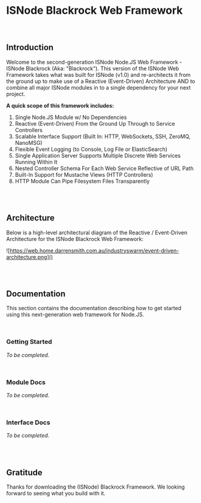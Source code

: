 # ISNode Blackrock Web Framework

###### <br/>



## Introduction

Welcome to the second-generation ISNode Node.JS Web Framework - ISNode Blackrock (Aka: "Blackrock"). This version of the ISNode Web Framework takes what was built for ISNode (v1.0) and re-architects it from the ground up to make use of a Reactive (Event-Driven) Architecture AND to combine all major ISNode modules in to a single dependency for your next project.



**A quick scope of this framework includes:**

1. Single Node.JS Module w/ No Dependencies
2. Reactive (Event-Driven) From the Ground Up Through to Service Controllers
3. Scalable Interface Support (Built In: HTTP, WebSockets, SSH, ZeroMQ, NanoMSG)
4. Flexible Event Logging (to Console, Log File or ElasticSearch)
5. Single Application Server Supports Multiple Discrete Web Services Running Within It
6. Nested Controller Schema For Each Web Service Reflective of URL Path
7. Built-In Support for Mustache Views (HTTP Controllers)
8. HTTP Module Can Pipe Filesystem Files Transparently



<br/><br/>



## Architecture

Below is a high-level architectural diagram of the Reactive / Event-Driven Architecture for the ISNode Blackrock Web Framework:

![https://web.home.darrensmith.com.au/industryswarm/event-driven-architecture.png]()



<br/><br/>





## Documentation

This section contains the documentation describing how to get started using this next-generation web framework for Node.JS.

<br/>

### Getting Started

*To be completed.*

<br/>

### Module Docs

*To be completed.*

<br/>

### Interface Docs

*To be completed.*

<br/><br/>



## Gratitude

Thanks for downloading the (ISNode) Blackrock Framework. We looking forward to seeing what you build with it.

<br/>